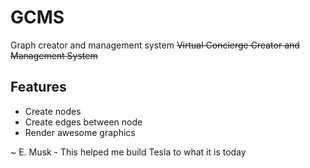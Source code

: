 # GCMS
Graph creator and management system
~~Virtual Concierge Creator and Management System~~

## Features
* Create nodes
* Create edges between node
* Render awesome graphics 

~ E. Musk - This helped me build Tesla to what it is today

